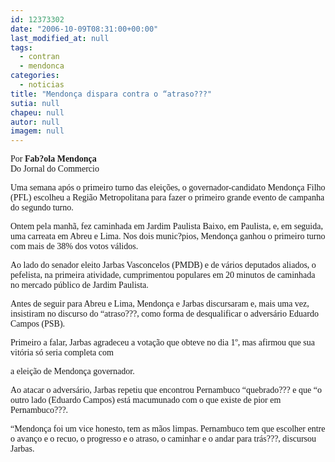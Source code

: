 ```yaml
---
id: 12373302
date: "2006-10-09T08:31:00+00:00"
last_modified_at: null
tags:
  - contran
  - mendonca
categories:
  - noticias
title: "Mendonça dispara contra o “atraso???"
sutia: null
chapeu: null
autor: null
imagem: null
---
```

<p><P><FONT face=Verdana>Por <STRONG>Fab?ola Mendonça</STRONG><BR>Do Jornal do Commercio</FONT></P></p>
<p><P><FONT face=Verdana>Uma semana após o primeiro turno das eleições, o governador-candidato Mendonça Filho (PFL) escolheu a Região Metropolitana para fazer o primeiro grande evento de campanha do segundo turno.</FONT></P></p>
<p><P><FONT face=Verdana>Ontem pela manhã, fez caminhada em Jardim Paulista Baixo, em Paulista, e, em seguida, uma carreata em Abreu e Lima. Nos dois munic?pios, Mendonça ganhou o primeiro turno com mais de 38% dos votos válidos. </FONT></P></p>
<p><P><FONT face=Verdana>Ao lado do senador eleito Jarbas Vasconcelos (PMDB) e de vários deputados aliados, o pefelista, na primeira atividade, cumprimentou populares em 20 minutos de caminhada no mercado público de Jardim Paulista. </FONT></P></p>
<p><P><FONT face=Verdana>Antes de seguir para Abreu e Lima, Mendonça e Jarbas discursaram e, mais uma vez, insistiram no discurso do “atraso???, como forma de desqualificar o adversário Eduardo Campos (PSB). </FONT></P></p>
<p><P><FONT face=Verdana>Primeiro a falar, Jarbas agradeceu a votação que obteve no dia 1º, mas afirmou que sua vitória só seria completa com</p>
<p> a eleição de Mendonça governador. </FONT></P></p>
<p><P><FONT face=Verdana>Ao atacar o adversário, Jarbas repetiu que encontrou Pernambuco “quebrado??? e que “o outro lado (Eduardo Campos) está macumunado com o que existe de pior em Pernambuco???.</FONT></P></p>
<p><P><FONT face=Verdana>“Mendonça foi um vice honesto, tem as mãos limpas. Pernambuco tem que escolher entre o avanço e o recuo, o progresso e o atraso, o caminhar e o andar para trás???, discursou Jarbas.</FONT></P> </p>
